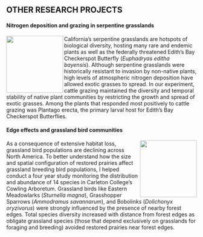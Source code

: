 ## OTHER RESEARCH PROJECTS

#### Nitrogen deposition and grazing in serpentine grasslands

<img src="https://jaredjbeck.github.io/CAdoEIHVEAEsz_Y.jpg" align="left" width="150"> California’s serpentine grasslands are hotspots of biological diversity, hosting many rare and endemic plants as well as the federally threatened Edith’s Bay Checkerspot Butterfly (*Euphadryas editha bayensis*). Although serpentine grasslands were historically resistant to invasion by non-native plants, high levels of atmospheric nitrogen deposition have allowed exotic grasses to spread. In our experiment, cattle grazing maintained the diversity and temporal stability of native plant communities by restricting the growth and spread of exotic grasses. Among the plants that responded most positively to cattle grazing was Plantago erecta, the primary larval host for Edith’s Bay Checkerspot Butterflies.



#### Edge effects and grassland bird communities

<img src="https://jaredjbeck.github.io/henslows.jpg" align="right" width="150"> As a consequence of extensive habitat loss, grassland bird populations are declining across North America. To better understand how the size and spatial configuration of restored prairies affect grassland breeding bird populations, I helped conduct a four year study monitoring the distribution and abundance of 14 species in Carleton College’s Cowling Arboretum. Grassland birds like Eastern Meadowlarks (*Sturnella magna*), Grasshopper Sparrows (*Ammodramus savannarum*), and Bobolinks (*Dolichonyx oryzivorus*) were strongly influenced by the presence of nearby forest edges. Total species diversity increased with distance from forest edges as obligate grassland species (those that depend exclusively on grasslands for foraging and breeding) avoided restored prairies near forest edges.
